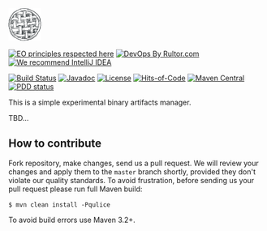 <img src="/logo.svg" width="64px" height="64px"/>

[![EO principles respected here](https://www.elegantobjects.org/badge.svg)](https://www.elegantobjects.org)
[![DevOps By Rultor.com](http://www.rultor.com/b/yegor256/artipie)](http://www.rultor.com/p/yegor256/artipie)
[![We recommend IntelliJ IDEA](https://www.elegantobjects.org/intellij-idea.svg)](https://www.jetbrains.com/idea/)

[![Build Status](https://img.shields.io/travis/yegor256/artipie/master.svg)](https://travis-ci.org/yegor256/artipie)
[![Javadoc](http://www.javadoc.io/badge/com.yegor256/artipie.svg)](http://www.javadoc.io/doc/com.yegor256/artipie)
[![License](https://img.shields.io/badge/license-MIT-green.svg)](https://github.com/yegor256/artipie/blob/master/LICENSE.txt)
[![Hits-of-Code](https://hitsofcode.com/github/yegor256/artipie)](https://hitsofcode.com/view/github/yegor256/artipie)
[![Maven Central](https://img.shields.io/maven-central/v/com.yegor256/artipie.svg)](https://maven-badges.herokuapp.com/maven-central/com.yegor256/artipie)
[![PDD status](http://www.0pdd.com/svg?name=yegor256/artipie)](http://www.0pdd.com/p?name=yegor256/artipie)

This is a simple experimental binary artifacts manager.

TBD...

## How to contribute

Fork repository, make changes, send us a pull request. We will review
your changes and apply them to the `master` branch shortly, provided
they don't violate our quality standards. To avoid frustration, before
sending us your pull request please run full Maven build:

```
$ mvn clean install -Pqulice
```

To avoid build errors use Maven 3.2+.
